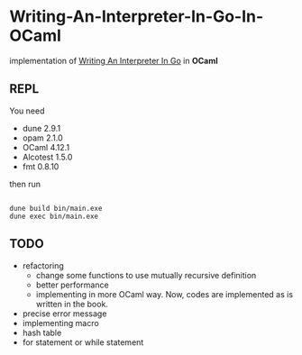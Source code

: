 # Writing-An-Interpreter-In-Go-In-OCaml

implementation of [Writing An Interpreter In Go](https://interpreterbook.com/) in **OCaml**

## REPL

You need 

- dune 2.9.1
- opam 2.1.0
- OCaml 4.12.1
- Alcotest 1.5.0 
- fmt 0.8.10

then run

```

dune build bin/main.exe
dune exec bin/main.exe

```

## TODO

- refactoring
  - change some functions to use mutually recursive definition
  - better performance
  - implementing in more OCaml way. Now, codes are implemented as is written in the book.
- precise error message
- implementing macro
- hash table
- for statement or while statement
